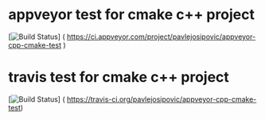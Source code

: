 # appveyor test for cmake c++ project
[![Build Status](https://ci.appveyor.com/api/projects/status/8tydd7wgqkjwh8ib?svg=true)] ( https://ci.appveyor.com/project/pavlejosipovic/appveyor-cpp-cmake-test )

# travis test for cmake c++ project
[![Build Status](https://travis-ci.org/pavlejosipovic/appveyor-cpp-cmake-test.svg?branch=master )] ( https://travis-ci.org/pavlejosipovic/appveyor-cpp-cmake-test)
